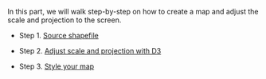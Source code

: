 In this part, we will walk step-by-step on how to create a map and adjust the scale and projection to the screen.
* Step 1. [Source shapefile](Source_shapefile.md)

* Step 2. [Adjust scale and projection with D3](D3.md)

* Step 3. [Style your map](Style.md) 
